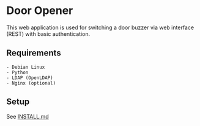 # Door Opener

This web application is used for switching a door buzzer
via web interface (REST) with basic authentication.

## Requirements
    - Debian Linux
    - Python
    - LDAP (OpenLDAP)
    - Nginx (optional)

## Setup

See [INSTALL.md](INSTALL.md)
